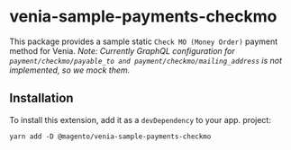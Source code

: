 # venia-sample-payments-checkmo

This package provides a sample static `Check MO (Money Order)` payment method for Venia.
_Note: Currently GraphQL configuration for `payment/checkmo/payable_to and payment/checkmo/mailing_address` is not implemented, so we mock them._

## Installation

To install this extension, add it as a `devDependency` to your app.
project:

`yarn add -D @magento/venia-sample-payments-checkmo`
